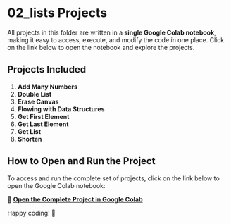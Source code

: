 # 02_lists Projects  

All projects in this folder are written in a **single Google Colab notebook**, making it easy to access, execute, and modify the code in one place. Click on the link below to open the notebook and explore the projects.  

## **Projects Included**
1. **Add Many Numbers**  
2. **Double List**  
3. **Erase Canvas**  
4. **Flowing with Data Structures**  
5. **Get First Element**  
6. **Get Last Element**  
7. **Get List**  
8. **Shorten**  

## **How to Open and Run the Project**
To access and run the complete set of projects, click on the link below to open the Google Colab notebook:  

🔗 **[Open the Complete Project in Google Colab](https://colab.research.google.com/drive/1YYSJtAjlkVAcRP2osSmp3_aDFThP7eNC?usp=sharing)**  
  

Happy coding! 🚀  
